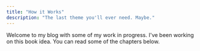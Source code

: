 ```yaml
---
title: "How it Works"
description: "The last theme you'll ever need. Maybe."
---
```

Welcome to my blog with some of my work in progress. I've been working on this book idea. You can read some of the chapters below.
